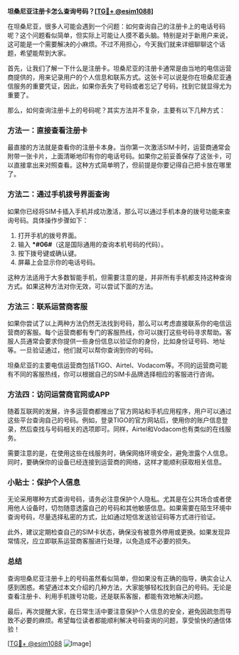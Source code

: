 **坦桑尼亚注册卡怎么查询号码？[[TG💪+ @esim1088](https://t.me/s/esim1088)]**

在坦桑尼亚，很多人可能会遇到一个问题：如何查询自己的注册卡上的电话号码呢？这个问题看似简单，但实际上可能让人摸不着头脑。特别是对于新用户来说，这可能是一个需要解决的小麻烦。不过不用担心，今天我们就来详细聊聊这个话题，希望能帮到大家。

首先，让我们了解一下什么是注册卡。坦桑尼亚的注册卡通常是由当地的电信运营商提供的，用来记录用户的个人信息和联系方式。这张卡可以说是你在坦桑尼亚通信服务的重要凭证，因此，如果你丢失了号码或者忘记了号码，找到它就显得尤为重要了。

那么，如何查询注册卡上的号码呢？其实方法并不复杂，主要有以下几种方式：

### 方法一：直接查看注册卡

最直接的方法就是查看你的注册卡本身。当你第一次激活SIM卡时，运营商通常会附带一张卡片，上面清晰地印有你的电话号码。如果你之前妥善保存了这张卡，可以直接拿出来对照查看。这种方式简单明了，但前提是你要记得自己把卡放在哪里了。

### 方法二：通过手机拨号界面查询

如果你已经将SIM卡插入手机并成功激活，那么可以通过手机本身的拨号功能来查询号码。具体操作步骤如下：

1. 打开手机的拨号界面。
2. 输入 **\*#06#**（这是国际通用的查询本机号码的代码）。
3. 按下拨号键或确认键。
4. 屏幕上会显示你的电话号码。

这种方法适用于大多数智能手机，但需要注意的是，并非所有手机都支持这种查询方式。如果这种方法对你无效，可以尝试下面的方法。

### 方法三：联系运营商客服

如果你尝试了以上两种方法仍然无法找到号码，那么可以考虑直接联系你的电信运营商的客服。每个运营商都有专门的客服热线，你可以拨打这些号码寻求帮助。客服人员通常会要求你提供一些身份信息以验证你的身份，比如身份证号码、地址等。一旦验证通过，他们就可以帮你查询到你的号码。

坦桑尼亚的主要电信运营商包括TIGO、Airtel、Vodacom等。不同的运营商可能有不同的客服热线，你可以根据自己的SIM卡品牌选择相应的客服进行咨询。

### 方法四：访问运营商官网或APP

随着互联网的发展，许多运营商都推出了官方网站和手机应用程序，用户可以通过这些平台查询自己的号码。例如，登录TIGO的官方网站后，使用你的账户信息登录，然后查找与号码相关的选项即可。同样，Airtel和Vodacom也有类似的在线服务。

需要注意的是，在使用这些在线服务时，确保网络环境安全，避免泄露个人信息。同时，要确保你的设备已经连接到运营商的网络，这样才能顺利获取相关信息。

### 小贴士：保护个人信息

无论采用哪种方式查询号码，请务必注意保护个人隐私。尤其是在公共场合或者使用他人设备时，切勿随意透露自己的号码和其他敏感信息。如果需要在陌生环境中查询号码，尽量选择私密的方式，比如通过短信发送验证码等方式进行验证。

此外，建议定期检查自己的SIM卡状态，确保没有被意外停用或更换。如果发现异常情况，应立即联系运营商客服进行处理，以免造成不必要的损失。

### 总结

查询坦桑尼亚注册卡上的号码虽然看似简单，但如果没有正确的指导，确实会让人感到困惑。希望通过本文介绍的几种方法，大家能够轻松找到自己的号码。无论是查看注册卡、利用手机拨号功能，还是联系客服，都能有效地解决问题。

最后，再次提醒大家，在日常生活中要注意保护个人信息的安全，避免因疏忽而导致不必要的麻烦。希望每位读者都能顺利解决号码查询的问题，享受愉快的通信体验！

[[TG💪+ @esim1088](https://t.me/s/esim1088) ![Image](https://i.postimg.cc/4NQfJmqS/Snipaste-2025-05-13-00-14-12.png)]